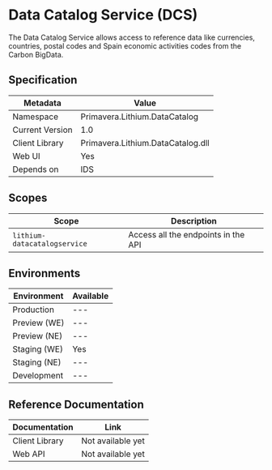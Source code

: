 # Data Catalog Service (DCS)

The Data Catalog Service allows access to reference data like currencies, countries, postal codes and Spain economic activities codes from the Carbon BigData.

## Specification

| Metadata | Value |
| - | - |
| Namespace | Primavera.Lithium.DataCatalog |
| Current Version | 1.0 |
| Client Library | Primavera.Lithium.DataCatalog.dll |
| Web UI | Yes 
| Depends on | IDS

## Scopes

| Scope | Description |
| - | - |
| `lithium-datacatalogservice` | Access all the endpoints in the API |

## Environments

| Environment | Available |
| - | - |
| Production | --- |
| Preview (WE) | --- |
| Preview (NE) | --- |
| Staging (WE) | Yes |
| Staging (NE) | --- |
| Development | --- |

## Reference Documentation

| Documentation | Link |
| - | - |
| Client Library | Not available yet |
| Web API | Not available yet |